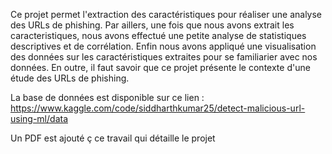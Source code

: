Ce projet permet l'extraction des caractéristiques pour réaliser une analyse des URLs de phishing. 
Par aillers, une fois que nous avons extrait les caracteristiques, nous avons effectué une petite analyse de statistiques descriptives et de corrélation. 
Enfin nous avons appliqué une visualisation des données sur les caractéristiques extraites pour se familiarier avec nos données. 
En outre, il faut savoir que ce projet présente le contexte d'une étude des URLs de phishing.

La base de données est disponible sur ce lien : https://www.kaggle.com/code/siddharthkumar25/detect-malicious-url-using-ml/data

Un PDF est ajouté ç ce travail qui détaille le projet
